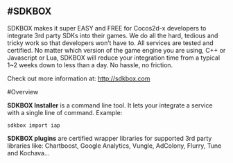 #SDKBOX
---
SDKBOX makes it super EASY and FREE for Cocos2d-x developers to integrate 3rd party SDKs into their games. We do all the hard, tedious and tricky work so that developers won’t have to. All services are tested and certified. No matter which version of the game engine you are using, C++ or Javascript or Lua, SDKBOX will reduce your integration time from a typical 1~2 weeks down to less than a day. No hassle, no friction.

Check out more information at: http://sdkbox.com

#Overview

__SDKBOX Installer__ is a command line tool. It lets your integrate a service with a single line of command. Example:
```
sdkbox import iap
```

__SDKBOX plugins__ are certified wrapper libraries for supported 3rd party libraries like: Chartboost, Google Analytics, Vungle, AdColony, Flurry, Tune and Kochava...
